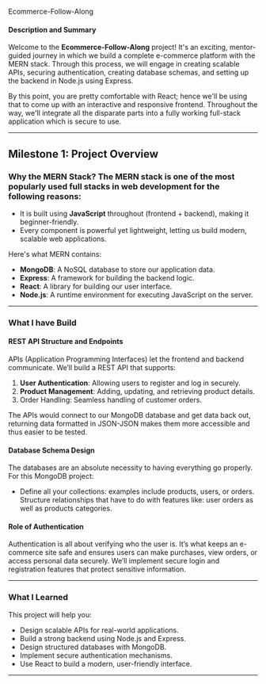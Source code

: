 Ecommerce-Follow-Along

#### **Description and Summary**

Welcome to the **Ecommerce-Follow-Along** project! It's an exciting, mentor-guided journey in which we build a complete e-commerce platform with the MERN stack. Through this process, we will engage in creating scalable APIs, securing authentication, creating database schemas, and setting up the backend in Node.js using Express.

By this point, you are pretty comfortable with React; hence we'll be using that to come up with an interactive and responsive frontend. Throughout the way, we'll integrate all the disparate parts into a fully working full-stack application which is secure to use.

---
##  **Milestone 1: Project Overview**
### Why the MERN Stack?   The MERN stack is one of the most popularly used full stacks in web development for the following reasons:
- It is built using **JavaScript** throughout (frontend + backend), making it beginner-friendly.  
- Every component is powerful yet lightweight, letting us build modern, scalable web applications.
 
Here's what MERN contains:  
- **MongoDB**: A NoSQL database to store our application data.  
- **Express**: A framework for building the backend logic.  
- **React**: A library for building our user interface.
- **Node.js**: A runtime environment for executing JavaScript on the server.  

---

### **What I have Build**  

#### **REST API Structure and Endpoints**  
APIs (Application Programming Interfaces) let the frontend and backend communicate. We’ll build a REST API that supports:  
1. **User Authentication**: Allowing users to register and log in securely.  
2. **Product Management**: Adding, updating, and retrieving product details.
3. Order Handling:  Seamless handling of customer orders.

The APIs would connect to our MongoDB database and get data back out, returning data formatted in JSON-JSON makes them more accessible and thus easier to be tested.

#### Database Schema Design
The databases are an absolute necessity to having everything go properly. For this MongoDB project:  
- Define all your collections: examples include products, users, or orders.
 Structure relationships that have to do with features like: user orders as well as products categories.

#### **Role of Authentication**  
Authentication is all about verifying who the user is. It’s what keeps an e-commerce site safe and ensures users can make purchases, view orders, or access personal data securely. We’ll implement secure login and registration features that protect sensitive information.

---

### **What I Learned**  
This project will help you:
- Design scalable APIs for real-world applications.
- Build a strong backend using Node.js and Express.
- Design structured databases with MongoDB. 
- Implement secure authentication mechanisms. 
- Use React to build a modern, user-friendly interface. 

---
